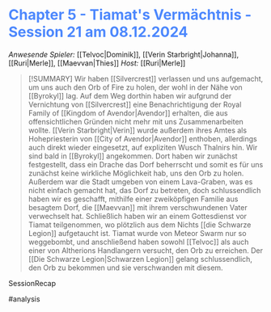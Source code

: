 # <font color = 4d88fd>Chapter 5 - Tiamat's Vermächtnis - Session 21 am 08.12.2024</font>

_Anwesende Spieler:_ [[Telvoc|Dominik]], [[Verin Starbright|Johanna]], [[Ruri|Merle]], [[Maevvan|Thies]]
_Host:_ [[Ruri|Merle]]
>[!SUMMARY]
Wir haben [[Silvercrest]] verlassen und uns aufgemacht, um uns auch den Orb of Fire zu holen, der wohl in der Nähe von [[Byrokyl]] lag.
Auf dem Weg dorthin haben wir aufgrund der Vernichtung von [[Silvercrest]] eine Benachrichtigung der Royal Family of [[Kingdom of Avendor|Avendor]] erhalten, die aus offensichtlichen Gründen nicht mehr mit uns Zusammenarbeiten wollte. [[Verin Starbright|Verin]] wurde außerdem ihres Amtes als Hohepriesterin von [[City of Avendor|Avendor]] enthoben, allerdings auch direkt wieder eingesetzt, auf expliziten Wusch Thalnirs hin. 
Wir sind bald in [[Byrokyl]] angekommen. Dort haben wir zunächst festgestellt, dass ein Drache das Dorf beherrscht und somit es für uns zunächst keine wirkliche Möglichkeit hab, uns den Orb zu holen. Außerdem war die Stadt umgeben von einem Lava-Graben, was es nicht einfach gemacht hat, das Dorf zu betreten, doch schlussendlich haben wir es geschafft, mithilfe einer zweiköpfigen Familie aus besagtem Dorf, die [[Maevvan]] mit ihrem verschwundenen Vater verwechselt hat. 
Schließlich haben wir an einem Gottesdienst vor Tiamat teilgenommen, wo plötzlich aus dem Nichts [[die Schwarze Legion]] aufgetaucht ist. Tiamat wurde von Meteor Swarm nur so weggebombt, und anschließend haben sowohl [[Telvoc]] als auch einer von Altherions Handlangern versucht, den Orb zu erreichen. Der [[Die Schwarze Legion|Schwarzen Legion]] gelang schlussendlich, den Orb zu bekommen und sie verschwanden mit diesem.



SessionRecap

#analysis